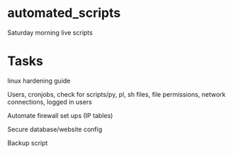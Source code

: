 # automated_scripts
Saturday morning live scripts

# Tasks
linux hardening guide  

Users, cronjobs, check for scripts/py, pl, sh files, file permissions, network connections, logged in users 

Automate firewall set ups (IP tables) 

Secure database/website config 

Backup script  
